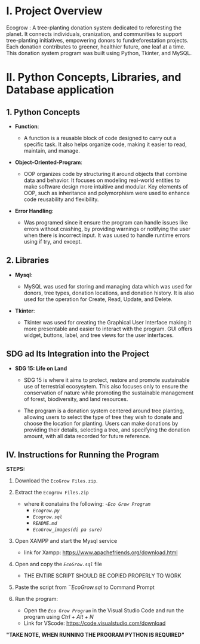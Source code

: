 # I. Project Overview 

Ecogrow : A tree-planting donation system dedicated to reforesting the planet. It connects individuals, oranization, and communities to support tree-planting initiatives, empowering donors to fundreforestation projects. Each donation contributes to greener, healthier future, one leaf at a time. This donation system program was built using Python, Tkinter, and MySQL.

# II. Python Concepts, Libraries, and Database application


## 1. Python Concepts

  - **Function**:
    
      - A function is a reusable block of code designed to carry out a specific task. It also helps organize code, making it easier to read, maintain, and manage.
        
  - **Object-Oriented-Program**:
    
      - OOP organizes code by structuring it around objects that combine data and behavior. It focuses on modeling real-world entities to make software design more intuitive and modular. Key elements of OOP, such as inheritance and polymorphism were used to enhance code reusability and flexibility.
        
  - **Error Handling**:

      - Was programed since it ensure the program can handle issues like errors without crashing, by providing warnings or notifying the user when there is incorrect input. It was uused to handle runtime errors using if try, and except.
          
## 2. Libraries

  - **Mysql**:
      - MySQL was used for storing and managing data which was used for donors, tree types, donation locations, and donation history. It is also used for the operation for Create, Read, Update, and Delete.
   
   - **Tkinter**:
       - Tkinter was used for creating the Graphical User Interface making it more presentable and easier to interact with the program. GUI offers widget, buttons, label, and tree views for the user interfaces.

## SDG ad Its Integration into the Project

   - **SDG 15: Life on Land**
     
       - SDG 15 is where it aims to protect, restore and promote sustainable use of terrestrial ecosysytem. This also focuses only to ensure the conservation of nature while promoting the sustainable management of forest, biodiversity, and land resources.
         
       - The program is a donation system centered around tree planting, allowing users to select the type of tree they wish to donate and choose the location for planting. Users can make donations by providing their details, selecting a tree, and specifying the donation amount, with all data recorded for future reference.

## IV. Instructions for Running the Program 

**STEPS:**

1. Download the `EcoGrow Files.zip`.

2. Extract the `Ecogrow Files.zip`
     - where it conatains the following:
         -*`Eco Grow Program`*
         - *`Ecogrow.py`*
         - *`Ecogrow.sql`*
         - *`README.md`*
         - *`EcoGrow_images(di pa sure)`*

3. Open XAMPP and start the Mysql service
     - link for Xampp: https://www.apachefriends.org/download.html
  
4. Open and copy the *`EcoGrow.sql`* file 
    - THE ENTIRE SCRIPT SHOULD BE COPIED PROPERLY TO WORK

5. Paste the script from *``EcoGrow.sql* to Command Prompt
   
7. Run the program:
     - Open the *`Eco Grow Program`* in the Visual Studio Code and run the program using *Ctrl + Alt + N*
     - Link for VScode: https://code.visualstudio.com/download

**"TAKE NOTE, WHEN RUNNING THE PROGRAM PYTHON IS REQUIRED"**
   
